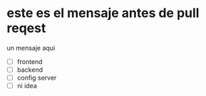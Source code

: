 # este es el mensaje antes de pull reqest

un mensaje aqui

- [ ] frontend
- [ ] backend
- [ ] config server
- [ ] ni idea
